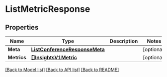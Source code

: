 # ListMetricResponse

## Properties

Name | Type | Description | Notes
------------ | ------------- | ------------- | -------------
**Meta** | [**ListConferenceResponseMeta**](ListConferenceResponseMeta.md) |  |[optional] 
**Metrics** | [**[]InsightsV1Metric**](InsightsV1Metric.md) |  |[optional] 

[[Back to Model list]](../README.md#documentation-for-models) [[Back to API list]](../README.md#documentation-for-api-endpoints) [[Back to README]](../README.md)


